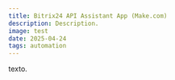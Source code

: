 ```yaml
---
title: Bitrix24 API Assistant App (Make.com)
description: Description.
image: test
date: 2025-04-24
tags: automation
---
```


texto.